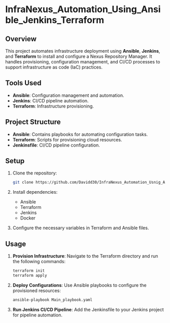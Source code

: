 # InfraNexus_Automation_Using_Ansible_Jenkins_Terraform
## Overview

This project automates infrastructure deployment using **Ansible**, **Jenkins**, and **Terraform** to install and configure a Nexus Repository Manager. It handles provisioning, configuration management, and CI/CD processes to support infrastructure as code (IaC) practices.

## Tools Used
- **Ansible**: Configuration management and automation.
- **Jenkins**: CI/CD pipeline automation.
- **Terraform**: Infrastructure provisioning.
  
## Project Structure
- **Ansible**: Contains playbooks for automating configuration tasks.
- **Terraform**: Scripts for provisioning cloud resources.
- **Jenkinsfile**: CI/CD pipeline configuration.

## Setup

1. Clone the repository:
   ```bash
   git clone https://github.com/Davidd30/InfraNexus_Automation_Usnig_Ansible_Jenkins_Terraform.git
   ```
   
2. Install dependencies:
   - Ansible
   - Terraform
   - Jenkins
   - Docker

3. Configure the necessary variables in Terraform and Ansible files.

## Usage

1. **Provision Infrastructure**:
   Navigate to the Terraform directory and run the following commands:
   ```bash
   terraform init
   terraform apply
   ```

2. **Deploy Configurations**:
   Use Ansible playbooks to configure the provisioned resources:
   ```bash
   ansible-playbook Main_playbook.yaml
   ```

3. **Run Jenkins CI/CD Pipeline**:
   Add the Jenkinsfile to your Jenkins project for pipeline automation.